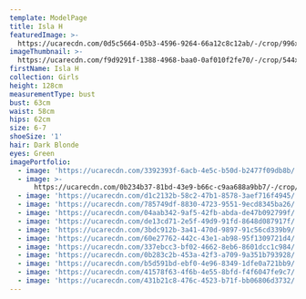 ```yaml
---
template: ModelPage
title: Isla H
featuredImage: >-
  https://ucarecdn.com/0d5c5664-05b3-4596-9264-66a12c8c12ab/-/crop/996x506/0,48/-/preview/
imageThumbnail: >-
  https://ucarecdn.com/f9d9291f-1388-4968-baa0-0af010f2fe70/-/crop/544x807/73,6/-/preview/
firstName: Isla H
collection: Girls
height: 128cm
measurementType: bust
bust: 63cm
waist: 58cm
hips: 62cm
size: 6-7
shoeSize: '1'
hair: Dark Blonde
eyes: Green
imagePortfolio:
  - image: 'https://ucarecdn.com/3392393f-6acb-4e5c-b50d-b2477f09db8b/'
  - image: >-
      https://ucarecdn.com/0b234b37-81bd-43e9-b66c-c9aa688a9bb7/-/crop/577x922/38,26/-/preview/
  - image: 'https://ucarecdn.com/d1c2132b-58c2-47b1-8578-3aef716f4945/'
  - image: 'https://ucarecdn.com/785749df-8830-4723-9551-9ecd8345ba26/'
  - image: 'https://ucarecdn.com/04aab342-9af5-42fb-abda-de47b092799f/'
  - image: 'https://ucarecdn.com/de13cd71-2e5f-49d9-91fd-8648d087917f/'
  - image: 'https://ucarecdn.com/3bdc912b-3a41-470d-9897-91c56cd339b9/'
  - image: 'https://ucarecdn.com/60e27762-442c-43e1-ab98-95f1309721d4/'
  - image: 'https://ucarecdn.com/337ebcc3-bf02-4662-8eb6-8601dcc1c984/'
  - image: 'https://ucarecdn.com/0b283c2b-453a-42f3-a709-9a351b793928/'
  - image: 'https://ucarecdn.com/b5d591bd-ebf0-4e96-8349-1dfe0a721bb9/'
  - image: 'https://ucarecdn.com/41578f63-4f6b-4e55-8bfd-f4f6047fe9c7/'
  - image: 'https://ucarecdn.com/431b21c8-476c-4523-b71f-bb06806d3732/'
---
```


